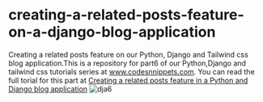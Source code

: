 # creating-a-related-posts-feature-on-a-django-blog-application
 Creating a related posts feature on our Python, Django and Tailwind css blog application.This is a repository for part6 of our Python,Django and tailwind css tutorials series at www.codesnnippets.com. You can read the full torial for this part at <a href="https://codesnnippets.com/how-to-create-a-related-posts-feature-in-a-django-and-tailwind-css-blog-application-django-part-6/">Creating a related posts feature in a Python and Django blog application</a>
![dja6](https://user-images.githubusercontent.com/71964085/135570284-160cb2ef-9bb8-447f-a0b2-05e6677bc650.PNG)
